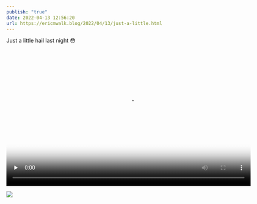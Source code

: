 ```yaml
---
publish: "true"
date: 2022-04-13 12:56:20
url: https://ericmwalk.blog/2022/04/13/just-a-little.html
---
```

Just a little hail last night 😳


<video controls="controls" playsinline="playsinline" src="https://ericmwalk.blog/uploads/2022/e9e6421a1f.mov" width="640" height="360" poster="https://ericmwalk.blog/uploads/2022/3e824cd9f4.png" preload="none"></video>


![](https://ericmwalk.blog/uploads/2022/4d83e3277b.jpg)